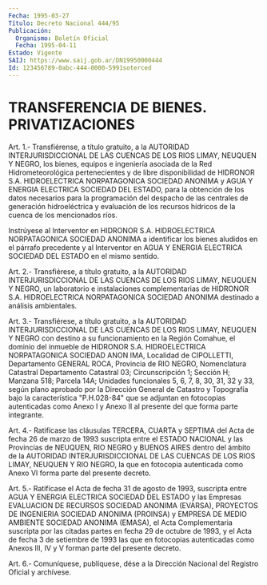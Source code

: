 ```yaml
---
Fecha: 1995-03-27
Título: Decreto Nacional 444/95
Publicación:
  Organismo: Boletín Oficial
  Fecha: 1995-04-11
Estado: Vigente
SAIJ: https://www.saij.gob.ar/DN19950000444
Id: 123456789-0abc-444-0000-5991soterced
---
```

# TRANSFERENCIA DE BIENES. PRIVATIZACIONES

<a id="1"></a>
Art.  1.-  Transfiérense,  a  título  gratuito, a la AUTORIDAD INTERJURISDICCIONAL  DE LAS CUENCAS DE LOS RIOS  LIMAY,  NEUQUEN  Y NEGRO,  los  bienes,  equipos  e  ingeniería  asociada  de  la  Red Hidrometeorológica pertenecientes  y  de  libre  disponibilidad  de HIDRONOR  S.A. HIDROELECTRICA NORPATAGONICA SOCIEDAD ANONIMA y AGUA Y ENERGIA ELECTRICA  SOCIEDAD  DEL ESTADO, para la obtención de los datos  necesarios  para  la  programación    del  despacho  de  las centrales  de  generación  hidroeléctrica  y  evaluación    de  los recursos  hídricos  de  la  cuenca  de  los  mencionados  ríos.

Instrúyese    al   Interventor  en  HIDRONOR  S.A.  HIDROELECTRICA NORPATAGONICA SOCIEDAD  ANONIMA  a  identificar los bienes aludidos en  el  párrafo  precedente  y al Interventor  en  AGUA  Y  ENERGIA ELECTRICA SOCIEDAD DEL ESTADO en el mismo sentido.

<a id="2"></a>
Art.  2.-  Transfiérese,  a  título  gratuito,  a la AUTORIDAD INTERJURISDICCIONAL  DE  LAS CUENCAS DE LOS RIOS LIMAY,  NEUQUEN  Y NEGRO, un laboratorio e instalaciones  complementarias  de HIDRONOR S.A.  HIDROELECTRICA  NORPATAGONICA  SOCIEDAD  ANONIMA destinado  a análisis ambientales.

<a id="3"></a>
Art.  3.-  Transfiérese,  a  título  gratuito,  a la AUTORIDAD INTERJURISDICCIONAL  DE  LAS CUENCAS DE LOS RIOS LIMAY,  NEUQUEN  Y NEGRO con destino a su funcionamiento  en  la  Región  Comahue,  el dominio  del inmueble de HIDRONOR S.A. HIDROELECTRICA NORPATAGONICA SOCIEDAD ANON  IMA,  Localidad  de CIPOLLETTI, Departamento GENERAL ROCA, Provincia de RIO NEGRO, Nomenclatura  Catastral  Departamento Catastral  03;  Circunscripción 1; Sección H; Manzana 518;  Parcela 14A; Unidades funcionales  5, 6, 7, 8, 30, 31, 32 y 33, según plano aprobado por la Dirección General  de Catastro y Topografía bajo la característica  "P.H.028-84"  que  se  adjuntan    en    fotocopias autenticadas  como  Anexo  I  y  Anexo II al presente del que forma parte integrante.

<a id="4"></a>
Art. 4.- Ratifícase las cláusulas TERCERA, CUARTA y SEPTIMA del Acta  de  fecha  26  de  marzo  de  1993  suscripta entre el ESTADO NACIONAL  y  las Provincias de NEUQUEN, RIO NEGRO  y  BUENOS  AIRES dentro  del ámbito  de  la  AUTORIDAD  INTERJURISDICCIONAL  DE  LAS CUENCAS DE  LOS  RIOS  LIMAY,  NEUQUEN  Y  RIO  NEGRO,  la  que  en fotocopia  autenticada  como  Anexo  VI  forma  parte  del presente decreto.

<a id="5"></a>
Art.  5.-  Ratifícase  el  Acta de fecha 31 de agosto de 1993, suscripta entre AGUA Y ENERGIA ELECTRICA  SOCIEDAD DEL ESTADO y las Empresas   EVALUACION  DE  RECURSOS  SOCIEDAD  ANONIMA    (EVARSA), PROYECTOS DE  INGENIERIA  SOCIEDAD  ANONIMA  (PROINSA) y EMPRESA DE MEDIO  AMBIENTE  SOCIEDAD  ANONIMA (EMASA), el Acta  Complementaria suscripta por las citadas partes  en fecha 29 de octubre de 1993, y el  Acta de fecha 3 de setiembre de  1993  las  que  en  fotocopias autenticadas  como  Anexos  III,  IV  y V forman parte del presente decreto.

<a id="6"></a>
Art. 6.- Comuníquese, publíquese, dése a la Dirección Nacional del Registro Oficial y archívese.